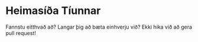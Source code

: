 Heimasíða Tíunnar
=================

Fannstu eitthvað að? Langar þig að bæta einhverju við? Ekki hika við að gera pull request!
